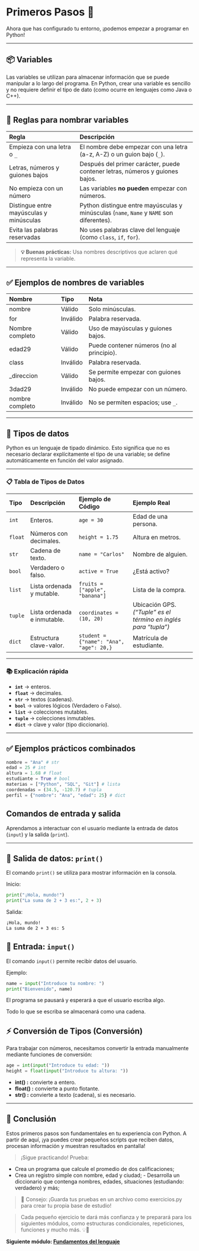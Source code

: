 # Primeros Pasos 🐍

Ahora que has configurado tu entorno, ¡podemos empezar a programar en Python!

---

## 📦 Variables

Las variables se utilizan para almacenar información que se puede manipular a lo largo del programa. En Python, crear una variable es sencillo y no requiere definir el tipo de dato (como ocurre en lenguajes como Java o C++).

---

## 🧠 Reglas para nombrar variables

| Regla | Descripción |
| :---------------------------- | :----------------------------------------------------------------------------------- |
| Empieza con una letra o `_` | El nombre debe empezar con una letra (a-z, A-Z) o un guion bajo (`_`). |
| Letras, números y guiones bajos | Después del primer carácter, puede contener letras, números y guiones bajos. |
| No empieza con un número | Las variables **no pueden** empezar con números. |
| Distingue entre mayúsculas y minúsculas | Python distingue entre mayúsculas y minúsculas (`name`, `Name` y `NAME` son diferentes). |
| Evita las palabras reservadas | No uses palabras clave del lenguaje (como `class`, `if`, `for`). |

> **💡 Buenas prácticas:** Usa nombres descriptivos que aclaren qué representa la variable.

---

## ✅ Ejemplos de nombres de variables

| Nombre | Tipo | Nota |
| :------------- | :------- | :----------------------------------- |
| nombre | Válido | Solo minúsculas. |
| for | Inválido | Palabra reservada. |
| Nombre completo | Válido | Uso de mayúsculas y guiones bajos. |
| edad29 | Válido | Puede contener números (no al principio). |
| class | Inválido | Palabra reservada. |
| \_direccion | Válido | Se permite empezar con guiones bajos. |
| 3dad29 | Inválido | No puede empezar con un número. |
| nombre completo | Inválido | No se permiten espacios; use `_`. |

---

## 🔢 Tipos de datos

Python es un lenguaje de tipado dinámico. Esto significa que no es necesario declarar explícitamente el tipo de una variable; se define automáticamente en función del valor asignado.

---

### 📋 Tabla de Tipos de Datos

| Tipo | Descripción | Ejemplo de Código | Ejemplo Real |
| :------ | :------------------------- | :---------------------------------------- | :-------------------------------------------------------- |
| `int` | Enteros. | `age = 30` | Edad de una persona. |
| `float` | Números con decimales. | `height = 1.75` | Altura en metros. |
| `str` | Cadena de texto. | `name = "Carlos"` | Nombre de alguien. |
| `bool` | Verdadero o falso. | `active = True` | ¿Está activo? |
| `list` | Lista ordenada y mutable. | `fruits = ["apple", "banana"]` | Lista de la compra. |
| `tuple` | Lista ordenada e inmutable. | `coordinates = (10, 20)` | Ubicación GPS. *(“Tuple” es el término en inglés para “tupla”)* |
| `dict` | Estructura clave-valor. | `student = {"name": "Ana", "age": 20,}` | Matrícula de estudiante. |

---

### 📚 Explicación rápida

- **`int`** → enteros.
- **`float`** → decimales.
- **`str`** → textos (cadenas).
- **`bool`** → valores lógicos (Verdadero o Falso).
- **`list`** → colecciones mutables.
- **`tuple`** → colecciones inmutables.
- **`dict`** → clave y valor (tipo diccionario).

---

## ✅ Ejemplos prácticos combinados

```python
nombre = "Ana" # str
edad = 25 # int
altura = 1.68 # float
estudiante = True # bool
materias = ["Python", "SQL", "Git"] # lista
coordenadas = (34.5, -120.7) # tupla
perfil = {"nombre": "Ana", "edad": 25} # dict
```

## Comandos de entrada y salida

Aprendamos a interactuar con el usuario mediante la entrada de datos (``input``) y la salida (``print``).

---

## 🔹 Salida de datos: `print()`

El comando `print()` se utiliza para mostrar información en la consola.

Inicio:

```python
print("¡Hola, mundo!")
print("La suma de 2 + 3 es:", 2 + 3)
```

Salida:

```bash
¡Hola, mundo!
La suma de 2 + 3 es: 5
```

## 🔹 Entrada: `input()`

El comando `input()` permite recibir datos del usuario.

Ejemplo:

```python
name = input("Introduce tu nombre: ")
print("Bienvenido", name)
```

El programa se pausará y esperará a que el usuario escriba algo.

Todo lo que se escriba se almacenará como una cadena.

## ⚡ Conversión de Tipos (Conversión)

Para trabajar con números, necesitamos convertir la entrada manualmente mediante funciones de conversión:

```python
age = int(input("Introduce tu edad: "))
height = float(input("Introduce tu altura: "))
```

- **int() :** convierte a entero.
- **float() :** convierte a punto flotante.
- **str() :** convierte a texto (cadena), si es necesario.

---

## 🚀 Conclusión

Estos primeros pasos son fundamentales en tu experiencia con Python. A partir de aquí, ¡ya puedes crear pequeños scripts que reciben datos, procesan información y muestran resultados en pantalla!

> ¡Sigue practicando! Prueba:

- Crea un programa que calcule el promedio de dos calificaciones;
- Crea un registro simple con nombre, edad y ciudad; - Desarrolla un diccionario que contenga nombres, edades, situaciones (estudiando: verdadero) y más;

> 💾 Consejo: ¡Guarda tus pruebas en un archivo como exercicios.py para crear tu propia base de estudio!

> Cada pequeño ejercicio te dará más confianza y te preparará para los siguientes módulos, como estructuras condicionales, repeticiones, funciones y mucho más. 💡🐍

**Siguiente módulo: [Fundamentos del lenguaje](../2.%20fundamentals/readme.md)**